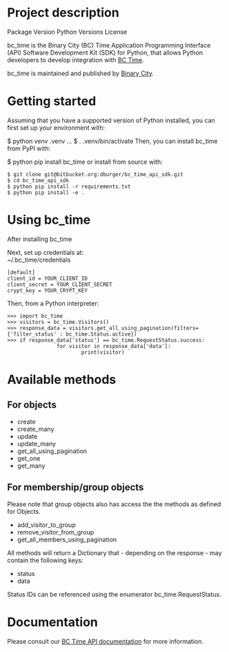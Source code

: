 # Project description
Package Version Python Versions License

bc_time is the Binary City (BC) Time Application Programming Interface (API) Software Development Kit (SDK) for Python, that allows Python developers to develop integration with [BC Time](https://time.bcity.me).

bc_time is maintained and published by [Binary City](https://bcity.me).

# Getting started
Assuming that you have a supported version of Python installed, you can first set up your environment with:

$ python venv .venv
...
$ . .venv/bin/activate
Then, you can install bc_time from PyPI with:

$ python pip install bc_time
or install from source with:
~~~
$ git clone git@bitbucket.org:dburger/bc_time_api_sdk.git
$ cd bc_time_api_sdk
$ python pip install -r requirements.txt
$ python pip install -e .
~~~

# Using bc_time
After installing bc_time

Next, set up credentials at:\
~/.bc_time/credentials

~~~
[default]
client_id = YOUR_CLIENT_ID
client_secret = YOUR_CLIENT_SECRET
crypt_key = YOUR_CRYPT_KEY
~~~

Then, from a Python interpreter:
~~~
>>> import bc_time
>>> visitors = bc_time.Visitors()
>>> response_data = visitors.get_all_using_pagination(filters={'filter_status' : bc_time.Status.active})
>>> if response_data['status'] == bc_time.RequestStatus.success:
                for visitor in response_data['data']:
                        print(visitor)
~~~

# Available methods

## For objects
* create
* create_many
* update
* update_many
* get_all_using_pagination
* get_one
* get_many

## For membership/group objects
Please note that group objects also has access the the methods as defined for Objects.

* add_visitor_to_group
* remove_visitor_from_group
* get_all_members_using_pagination

All methods will return a Dictionary that - depending on the response - may contain the following keys:
* status
* data

Status IDs can be referenced using the enumerator bc_time.RequestStatus.


# Documentation

Please consult our [BC Time API documentation](https://docs.google.com/document/d/1sI0mUy8-65NuDfVKKBxzJSyY9olkjWp3xmtRnR58Lkg/) for more information.